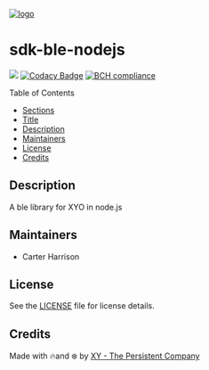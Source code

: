 [![logo]](https://xyo.network)

# sdk-ble-nodejs

![](https://github.com/XYOracleNetwork/sdk-ble-nodejs/workflows/Build/badge.svg) [![Codacy Badge](https://api.codacy.com/project/badge/Grade/cbdeddb27ad341ca800fcb33d5ddcc74)](https://www.codacy.com?utm_source=github.com&utm_medium=referral&utm_content=XYOracleNetwork/sdk-ble-nodejs&utm_campaign=Badge_Grade) [![BCH compliance](https://bettercodehub.com/edge/badge/XYOracleNetwork/sdk-ble-nodejs?branch=master&token=0a850d0bbc4211fc12aae7794027244a8539e5a1)](https://bettercodehub.com/)

Table of Contents

-   [Sections](#sections)
-   [Title](#sdk-ble-nodejs)
-   [Description](#description)
-   [Maintainers](#maintainers)
-   [License](#license)
-   [Credits](#credits)

## Description

A ble library for XYO in node.js

## Maintainers

-  Carter Harrison

## License

See the [LICENSE](LICENSE) file for license details.

## Credits

Made with 🔥and ❄️ by [XY - The Persistent Company](https://www.xy.company)

[logo]: https://cdn.xy.company/img/brand/XYO_full_colored.png

